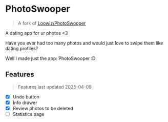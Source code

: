 # PhotoSwooper

> A fork of [Loowiz/PhotoSwooper](https://codeberg.org/Loowiz/PhotoSwooper/)

A dating app for ur photos <3

Have you ever had too many photos and would just love to swipe them like dating profiles?

Well I made just the app: PhotoSwooper :D

## Features

> Features last updated 2025-04-08

- [X] Undo button
- [X] Info drawer
- [X] Review photos to be deleted
- [ ] Statistics page